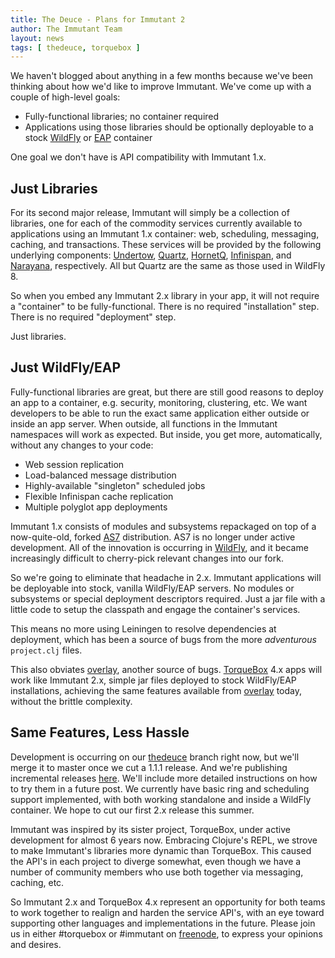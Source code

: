 ```yaml
---
title: The Deuce - Plans for Immutant 2 
author: The Immutant Team
layout: news
tags: [ thedeuce, torquebox ]
---
```


We haven't blogged about anything in a few months because we've been
thinking about how we'd like to improve Immutant. We've come up with a
couple of high-level goals:

* Fully-functional libraries; no container required
* Applications using those libraries should be optionally deployable
  to a stock [WildFly] or [EAP] container

One goal we don't have is API compatibility with Immutant 1.x.

## Just Libraries

For its second major release, Immutant will simply be a collection of
libraries, one for each of the commodity services currently available
to applications using an Immutant 1.x container: web, scheduling,
messaging, caching, and transactions. These services will be provided
by the following underlying components: [Undertow], [Quartz],
[HornetQ], [Infinispan], and [Narayana], respectively. All but Quartz
are the same as those used in WildFly 8.

So when you embed any Immutant 2.x library in your app, it will not
require a "container" to be fully-functional. There is no required
"installation" step. There is no required "deployment" step.

Just libraries.

## Just WildFly/EAP

Fully-functional libraries are great, but there are still good reasons
to deploy an app to a container, e.g. security, monitoring,
clustering, etc. We want developers to be able to run the exact same
application either outside or inside an app server. When outside, all
functions in the Immutant namespaces will work as expected. But
inside, you get more, automatically, without any changes to your code:

* Web session replication
* Load-balanced message distribution
* Highly-available "singleton" scheduled jobs
* Flexible Infinispan cache replication
* Multiple polyglot app deployments

Immutant 1.x consists of modules and subsystems repackaged on top of a
now-quite-old, forked [AS7] distribution. AS7 is no longer under
active development. All of the innovation is occurring in
[WildFly], and it became increasingly difficult to cherry-pick
relevant changes into our fork.

So we're going to eliminate that headache in 2.x. Immutant
applications will be deployable into stock, vanilla WildFly/EAP
servers. No modules or subsystems or special deployment descriptors
required. Just a jar file with a little code to setup the classpath
and engage the container's services.

This means no more using Leiningen to resolve dependencies at
deployment, which has been a source of bugs from the more
*adventurous* `project.clj` files.

This also obviates [overlay], another source of bugs. [TorqueBox] 4.x
apps will work like Immutant 2.x, simple jar files deployed to stock
WildFly/EAP installations, achieving the same features available from
[overlay] today, without the brittle complexity.

## Same Features, Less Hassle

Development is occurring on our [thedeuce] branch right now, but we'll
merge it to master once we cut a 1.1.1 release. And we're publishing
incremental releases
[here](http://repository-projectodd.forge.cloudbees.com/incremental/).
We'll include more detailed instructions on how to try them in a
future post. We currently have basic ring and scheduling support
implemented, with both working standalone and inside a WildFly
container. We hope to cut our first 2.x release this summer.

Immutant was inspired by its sister project, TorqueBox, under active
development for almost 6 years now. Embracing Clojure's REPL, we
strove to make Immutant's libraries more dynamic than TorqueBox. This
caused the API's in each project to diverge somewhat, even though we
have a number of community members who use both together via
messaging, caching, etc.

So Immutant 2.x and TorqueBox 4.x represent an opportunity for both
teams to work together to realign and harden the service API's, with
an eye toward supporting other languages and implementations in the
future. Please join us in either #torquebox or #immutant on
[freenode], to express your opinions and desires.

[WildFly]: http://wildfly.org/
[freenode]: http://freenode.net/
[EAP]: https://www.jboss.org/products/eap
[Undertow]: http://undertow.io/
[Quartz]: http://quartz-scheduler.org/
[HornetQ]: http://www.jboss.org/hornetq
[Infinispan]: http://infinispan.org/
[Narayana]: http://www.jboss.org/narayana
[AS7]: http://www.jboss.org/jbossas
[TorqueBox]: http://torquebox.org/
[overlay]: https://github.com/immutant/overlay
[thedeuce]: https://github.com/immutant/immutant/tree/thedeuce
